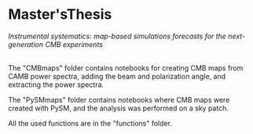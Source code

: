 # Master'sThesis
_Instrumental systematics: map-based simulations forecasts for the next-generation CMB experiments_
<br><br>

The "CMBmaps" folder contains notebooks for creating CMB maps from CAMB power spectra, adding the beam and polarization angle, and extracting the power spectra.

The "PySMmaps" folder contains notebooks where CMB maps were created with PySM, and the analysis was performed on a sky patch.

All the used functions are in the "functions" folder.
